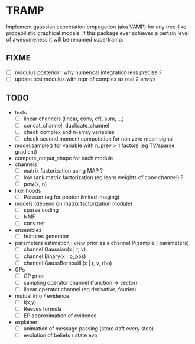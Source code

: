 # TRAMP

Implement gaussian expectation propagation (aka VAMP)
for any tree-like probabilistic graphical models.
If this package ever achieves a certain level of awesomeness it
will be renamed supertramp.

## FIXME

- [ ] modulus posterior : why numerical integration less precise ?
- [ ] update test modulus with repr of complex as real 2 arrays

## TODO

- tests
  - [ ] linear channels (linear, conv, dft, sum, ...)
  - [ ] concat_channel, duplicate_channel
  - [ ] check complex and n-array variables
  - [ ] check second moment computation for non zero mean signal
- model.sample() for variable with n_prev > 1 factors (eg TV/sparse gradient)
- compute_output_shape for each module
- channels
  - [ ] matrix factorization using MAP ?
  - [ ] low rank matrix factorization (eg learn weights of conv channel) ?
  - [ ] pow(x, n)
- likelihoods
  - [ ] Poisson (eg for photon limited imaging)
- models (depend on matrix factorization module)
  - [ ] sparse coding
  - [ ] NMF
  - [ ] conv net
- ensembles
  - [ ] features generator
- parameters estimation : view prior as a channel P(sample | parameters)
  - [ ] channel Gaussian(x | r, v)
  - [ ] channel Binary(x | p_pos)
  - [ ] channel GaussBernouilli(x | r, v, rho)
- GPs
  - [ ] GP prior
  - [ ] sampling operator channel (function -> vector)
  - [ ] linear operator channel (eg derivative, fourier)
- mutual info / evidence
  - [ ] I(x,y)
  - [ ] Reeves formula
  - [ ] EP approximation of evidence
- explainer
  - [ ] animation of message passing (store daft every step)
  - [ ] evolution of beliefs / state evo
